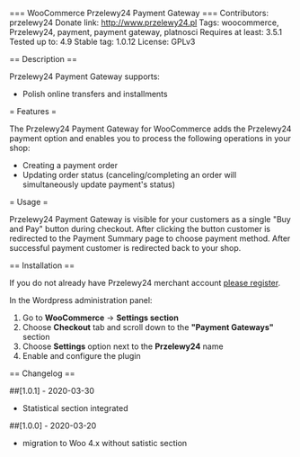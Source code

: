 ﻿﻿﻿=== WooCommerce Przelewy24 Payment Gateway ===
Contributors: przelewy24
Donate link: http://www.przelewy24.pl
Tags: woocommerce, Przelewy24, payment, payment gateway, platnosci
Requires at least: 3.5.1
Tested up to: 4.9
Stable tag: 1.0.12
License: GPLv3

== Description ==

Przelewy24 Payment Gateway supports:

* Polish online transfers and installments

= Features =

The Przelewy24 Payment Gateway for WooCommerce adds the Przelewy24 payment option and enables you to process the following operations in your shop:

* Creating a payment order
* Updating order status (canceling/completing an order will simultaneously update payment's status)

= Usage =

Przelewy24 Payment Gateway is visible for your customers as a single "Buy and Pay" button during checkout. After clicking the button customer is redirected to the Payment Summary page to choose payment method. After successful payment customer is redirected back to your shop.

== Installation ==

If you do not already have Przelewy24 merchant account [please register](https://www.przelewy24.pl/rejestracja).

In the Wordpress administration panel:

1. Go to **WooCommerce** -> **Settings section**
1. Choose **Checkout** tab and scroll down to the **"Payment Gateways"** section
1. Choose **Settings** option next to the **Przelewy24** name
1. Enable and configure the plugin


== Changelog ==

##[1.0.1]  - 2020-03-30
- Statistical section integrated

##[1.0.0]  - 2020-03-20
- migration to Woo 4.x without satistic section
